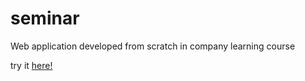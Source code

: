 # seminar

Web application developed from scratch in company learning course

try it [here!](http://seminar-booklet.rhcloud.com/course)

